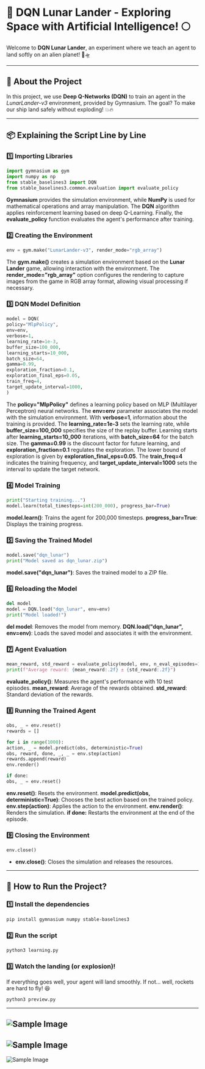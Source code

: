 # 🚀 DQN Lunar Lander - Exploring Space with Artificial Intelligence! 🌕

Welcome to **DQN Lunar Lander**, an experiment where we teach an agent to land softly on an alien planet! 🌌🛸

---

## 🤖 About the Project

In this project, we use **Deep Q-Networks (DQN)** to train an agent in the *LunarLander-v3* environment, provided by Gymnasium. The goal? To make our ship land safely without exploding! 💥🔥

---

## 📦 Explaining the Script Line by Line

### 1️⃣ Importing Libraries
```python
import gymnasium as gym
import numpy as np
from stable_baselines3 import DQN
from stable_baselines3.common.evaluation import evaluate_policy
```
**Gymnasium** provides the simulation environment, while **NumPy** is used for mathematical operations and array manipulation. The **DQN** algorithm applies reinforcement learning based on deep Q-Learning. Finally, the **evaluate_policy** function evaluates the agent's performance after training.

### 2️⃣ Creating the Environment
```python
env = gym.make("LunarLander-v3", render_mode="rgb_array")
```
The **gym.make()** creates a simulation environment based on the **Lunar Lander** game, allowing interaction with the environment. The **render_mode="rgb_array"** option configures the rendering to capture images from the game in RGB array format, allowing visual processing if necessary.

### 3️⃣ DQN Model Definition
```python
model = DQN(
policy="MlpPolicy",
env=env,
verbose=1,
learning_rate=1e-3,
buffer_size=100_000,
learning_starts=10_000,
batch_size=64,
gamma=0.99,
exploration_fraction=0.1,
exploration_final_eps=0.05,
train_freq=4,
target_update_interval=1000,
)
```
The **policy="MlpPolicy"** defines a learning policy based on MLP (Multilayer Perceptron) neural networks. The **env=env** parameter associates the model with the simulation environment. With **verbose=1**, information about the training is provided. The **learning_rate=1e-3** sets the learning rate, while **buffer_size=100_000** specifies the size of the replay buffer. Learning starts after **learning_starts=10_000** iterations, with **batch_size=64** for the batch size. The **gamma=0.99** is the discount factor for future learning, and **exploration_fraction=0.1** regulates the exploration. The lower bound of exploration is given by **exploration_final_eps=0.05**. The **train_freq=4** indicates the training frequency, and **target_update_interval=1000** sets the interval to update the target network.

### 4️⃣ Model Training
```python
print("Starting training...")
model.learn(total_timesteps=int(200_000), progress_bar=True)
```
**model.learn()**: Trains the agent for 200,000 timesteps.
**progress_bar=True**: Displays the training progress.

### 5️⃣ Saving the Trained Model
```python
model.save("dqn_lunar")
print("Model saved as dqn_lunar.zip")
```
**model.save("dqn_lunar")**: Saves the trained model to a ZIP file.

### 6️⃣ Reloading the Model
```python
del model
model = DQN.load("dqn_lunar", env=env)
print("Model loaded!")
```
**del model**: Removes the model from memory.
**DQN.load("dqn_lunar", env=env)**: Loads the saved model and associates it with the environment.

### 7️⃣ Agent Evaluation
```python
mean_reward, std_reward = evaluate_policy(model, env, n_eval_episodes=10)
print(f"Average reward: {mean_reward:.2f} ± {std_reward:.2f}")
```
**evaluate_policy()**: Measures the agent's performance with 10 test episodes. **mean_reward**: Average of the rewards obtained.
**std_reward**: Standard deviation of the rewards.

### 8️⃣ Running the Trained Agent
```python
obs, _ = env.reset()
rewards = []

for i in range(1000):
action, _ = model.predict(obs, deterministic=True)
obs, reward, done, _, _ = env.step(action)
rewards.append(reward)
env.render()

if done:
obs, _ = env.reset()
```
**env.reset()**: Resets the environment.
**model.predict(obs, deterministic=True)**: Chooses the best action based on the trained policy.
**env.step(action)**: Applies the action to the environment. **env.render()**: Renders the simulation.
**if done:** Restarts the environment at the end of the episode.

### 9️⃣ Closing the Environment
```python
env.close()
```
- **env.close()**: Closes the simulation and releases the resources.

---
## 🚀 How to Run the Project?

### 1️⃣ Install the dependencies
```bash
pip install gymnasium numpy stable-baselines3
```

### 2️⃣ Run the script
```bash
python3 learning.py
```

### 3️⃣ Watch the landing (or explosion)!
If everything goes well, your agent will land smoothly. If not... well, rockets are hard to fly! 😆

```bash
python3 preview.py
```

---

![Sample Image](etc/dqn_1.png)
-
![Sample Image](etc/dqn_2.png)
-
![Sample Image](etc/dqn_3.png)
